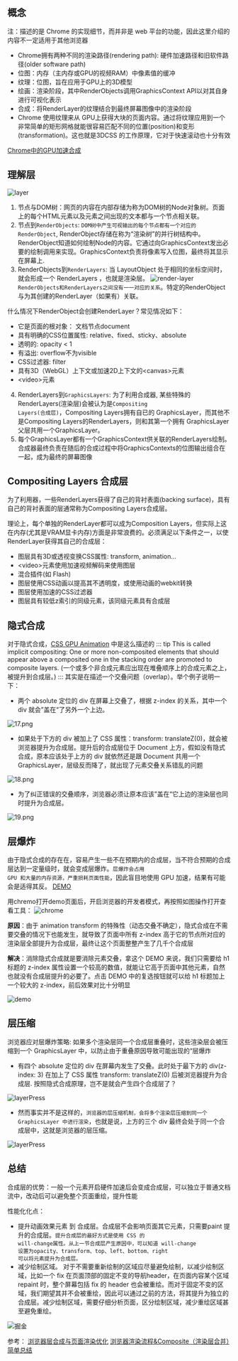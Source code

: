 ## 概念
注：描述的是 Chrome 的实现细节，而并非是 web 平台的功能，因此这里介绍的内容不一定适用于其他浏览器
* Chrome拥有两种不同的渲染路径(rendering path): 硬件加速路径和旧软件路径(older software path)
* 位图：内存（主内存或GPU的视频RAM）中像素值的缓冲
* 纹理：位图，旨在应用于GPU上的3D模型
* 绘画：渲染阶段，其中RenderObjects调用GraphicsContext API以对其自身进行可视化表示
* 合成：将RenderLayer的纹理结合到最终屏幕图像中的渲染阶段
* Chrome 使用纹理来从 GPU上获得大块的页面内容。通过将纹理应用到一个非常简单的矩形网格就能很容易匹配不同的位置(position)和变形(transformation)。这也就是3DCSS 的工作原理，它对于快速滚动也十分有效

[Chrome中的GPU加速合成](https://www.chromium.org/developers/design-documents/gpu-accelerated-compositing-in-chrome)

## 理解层
![layer](@assets/http&browser/15.png)
1. 节点与DOM树：网页的内容在内部存储为称为DOM树的Node对象树。页面上的每个HTML元素以及元素之间出现的文本都与一个节点相关联。
2. 节点到<code>RenderObjects</code>: <code>DOM树中产生可视输出的每个节点都有一个对应的RenderObject</code>, RenderObject存储在称为“渲染树”的并行树结构中。RenderObject知道如何绘制Node的内容。它通过向GraphicsContext发出必要的绘制调用来实现。GraphicsContext负责将像素写入位图，最终将其显示在屏幕上.
3. RenderObjects到<code>RenderLayers</code>: 当 LayoutObject 处于相同的坐标空间时，就会形成一个 RenderLayers ，也就是渲染层。
![render-layer](@assets/http&browser/16.png)
<code>RenderObjects和RenderLayers之间没有一一对应的关系</code>。特定的RenderObject与为其创建的RenderLayer（如果有）关联。

什么情况下RenderObject会创建RenderLayer？常见情况如下：
* 它是页面的根对象： 文档节点document
* 具有明确的CSS位置属性: relative、fixed、sticky、absolute
* 透明的: opacity < 1
* 有溢出: overflow不为visible
* CSS过滤器: filter
* 具有3D（WebGL）上下文或加速2D上下文的&lt;canvas&gt;元素
* &lt;video&gt;元素
4. RenderLayers到<code>GraphicsLayers</code>: 为了利用合成器, 某些特殊的RenderLayers(渲染层)会被认为是<code>Compositing Layers(合成层)</code>，Compositing Layers拥有自已的 GraphicsLayer，而其他不是Compositing Layers的RenderLayers，则和其第一个拥有 GraphicsLayer 父层共用一个GraphicsLayer。
5. 每个GraphicsLayer都有一个GraphicsContext供关联的RenderLayers绘制。合成器最终负责在随后的合成过程中将GraphicsContexts的位图输出组合在一起，成为最终的屏幕图像

## Compositing Layers 合成层
为了利用器，一些RenderLayers获得了自己的背衬表面(backing surface)，具有自己的背衬表面的层通常称为Compositing Layers合成层。

理论上，每个单独的RenderLayer都可以成为Composition Layers，但实际上这在内存(尤其是VRAM显卡内存)方面是非常浪费的。必须满足以下条件之一，以使RenderLayer获得其自己的合成层：
* 图层具有3D或透视变换CSS属性: transform, animation...
* &lt;video&gt;元素使用加速视频解码来使用图层
* 混合插件(如 Flash)
* 图层使用CSS动画以提高其不透明度，或使用动画的webkit转换
* 图层使用加速的CSS过滤器 
* 图层具有较低z索引的同级元素，该同级元素具有合成层

## 隐式合成
对于隐式合成，[CSS GPU Animation](https://www.smashingmagazine.com/2016/12/gpu-animation-doing-it-right/) 中是这么描述的
::: tip
This is called implicit compositing: One or more non-composited elements that should appear above a composited one in the stacking order are promoted to composite layers.
(一个或多个非合成元素应出现在堆叠顺序上的合成元素之上，被提升到合成层。)
:::
其实是在描述一个交叠问题（overlap）。举个例子说明一下：
* 两个 absolute 定位的 div 在屏幕上交叠了，根据 z-index 的关系，其中一个 div 就会”盖在“了另外一个上边。

![17.png](@assets/http&browser/17.png)
* 如果处于下方的 div 被加上了 CSS 属性：transform: translateZ(0)，就会被浏览器提升为合成层。提升后的合成层位于 Document 上方，假如没有隐式合成，原本应该处于上方的 div 就依然还是跟 Document 共用一个 GraphicsLayer，层级反而降了，就出现了元素交叠关系错乱的问题

![18.png](@assets/http&browser/18.png)
* 为了纠正错误的交叠顺序，浏览器必须让原本应该”盖在“它上边的渲染层也同时提升为合成层。

![19.png](@assets/http&browser/19.png)

## 层爆炸
由于隐式合成的存在在，容易产生一些不在预期内的合成层，当不符合预期的合成层达到一定量级时，就会变成层爆炸。<code>层爆炸会占用 GPU 和大量的内存资源，严重损耗页面性能</code>，因此盲目地使用 GPU 加速，结果有可能会是适得其反。
[DEMO](http://fouber.github.io/test/layer/)

用chremo打开demo页面后，开启浏览器的开发者模式，再按照如图操作打开查看工具：
![chrome](@assets/http&browser/21.png)

**原因**：由于 animation transform 的特殊性（动态交叠不确定），隐式合成在不需要交叠的情况下也能发生，就导致了页面中所有 z-index 高于它的节点所对应的渲染层全部提升为合成层，最终让这个页面整整产生了几千个合成层

**解决**：消除隐式合成就是要消除元素交叠，拿这个 DEMO 来说，我们只需要给 h1 标题的 z-index 属性设置一个较高的数值，就能让它高于页面中其他元素，自然也就没有合成层提升的必要了。点击 DEMO 中的复选按钮就可以给 h1 标题加上一个较大的 z-index，前后效果对比十分明显

![demo](@assets/http&browser/20.gif)

## 层压缩
浏览器应对层爆炸策略: 如果多个渲染层同一个合成层重叠时，这些渲染层会被压缩到一个 GraphicsLayer 中，以防止由于重叠原因导致可能出现的“层爆炸
* 有四个 absolute 定位的 div 在屏幕内发生了交叠。此时处于最下方的 div(z-index: 3) 在加上了 CSS 属性 transform: translateZ(0) 后被浏览器提升为合成层. 按照隐式合成原理，岂不是就会产生四个合成层了？

![layerPress](@assets/http&browser/22.png)
* 然而事实并不是这样的，<code>浏览器的层压缩机制，会将多个渲染层压缩到同一个 GraphicsLayer 中进行渲染</code>，也就是说，上方的三个 div 最终会处于同一个合成层中，这就是浏览器的层压缩。

![layerPress](@assets/http&browser/23.png)

## 总结
合成层的优势：一般一个元素开启硬件加速后会变成合成层，可以独立于普通文档流中，改动后可以避免整个页面重绘，提升性能

性能化化点：
* 提升动画效果元素 到 合成层。合成层不会影响页面其它元素，只需要paint 提升的合成层。<code>提升合成层的最好方式是使用 CSS 的 will-change属性。从上一节合成层产生原因中，可以知道 will-change 设置为opacity、transform、top、left、bottom、right 可以将元素提升为合成层。</code>
* 减少绘制区域。 对于不需要重新绘制的区域应尽量避免绘制，以减少绘制区域，比如一个 fix 在页面顶部的固定不变的导航header，在页面内容某个区域 repaint 时，整个屏幕包括 fix 的 header 也会被重绘。而对于固定不变的区域，我们期望其并不会被重绘，因此可以通过之前的方法，将其提升为独立的合成层。减少绘制区域，需要仔细分析页面，区分绘制区域，减少重绘区域甚至避免重绘。

![掘金](@assets/http&browser/24.png)


参考：
[浏览器层合成与页面渲染优化](https://juejin.cn/post/6844903959425974280#heading-11)
[浏览器渲染流程&Composite（渲染层合并）简单总结](https://segmentfault.com/a/1190000014520786###)